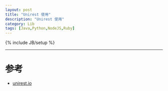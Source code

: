 ```yaml
---
layout: post
title: "Unirest 使用"
description: "Unirest 使用"
category: Lib
tags: [Java,Python,NodeJS,Ruby]
---
```

{% include JB/setup %}




***

# 参考

* [unirest.io](http://unirest.io/)



